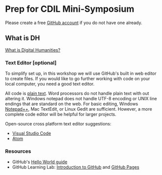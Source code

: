 # Prep for CDIL Mini-Symposium 

Please create a free [GitHub account](https://github.com/join) if you do not have one already.

## What is DH

[What is Digital Humanities?](https://whatisdigitalhumanities.com/)

### Text Editor [optional]

To simplify set up, in this workshop we will use GitHub's built in web editor to create files.
If you would like to go further working with code on your local computer, you need a good text editor. 

All code is [plain text](https://en.wikipedia.org/wiki/Plain_text). 
Word processors do not handle plain text with out altering it.
Windows notepad does not handle UTF-8 encoding or UNIX line endings that are standard on the web. 
For basic editing, Windows [Notepad++](https://notepad-plus-plus.org/), Mac TextEdit, or Linux Gedit are sufficient.
However, a more complete code editor will be helpful for larger projects.

Open-source cross platform text editor suggestions:

- [Visual Studio Code](https://code.visualstudio.com/)
- [Atom](https://atom.io/)

### Resources 

- GitHub's [Hello World guide](https://guides.github.com/activities/hello-world/)
- GitHub Learning Lab: [Introduction to GitHub](https://lab.github.com/githubtraining/introduction-to-github) and [GitHub Pages](https://lab.github.com/githubtraining/github-pages)
